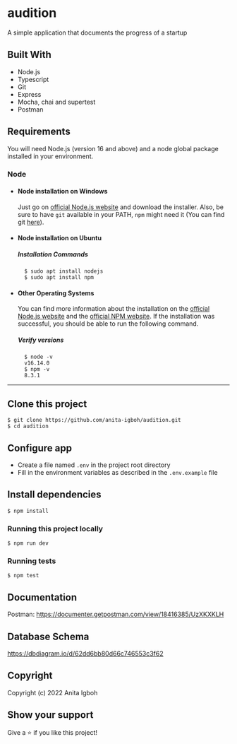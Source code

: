 # audition

A simple application that documents the progress of a startup

## Built With

- Node.js
- Typescript
- Git
- Express
- Mocha, chai and supertest
- Postman

## Requirements

You will need Node.js (version 16 and above) and a node global package installed in your
environment.

### Node

- #### Node installation on Windows

  Just go on [official Node.js website](https://nodejs.org/) and download the installer.
  Also, be sure to have `git` available in your PATH, `npm` might need it (You can find
  git [here](https://git-scm.com/)).

- #### Node installation on Ubuntu

  ##### Installation Commands

        $ sudo apt install nodejs
        $ sudo apt install npm

- #### Other Operating Systems

  You can find more information about the installation on the
  [official Node.js website](https://nodejs.org/) and the
  [official NPM website](https://npmjs.org/). If the installation was successful, you
  should be able to run the following command.

  ##### Verify versions

        $ node -v
        v16.14.0
        $ npm -v
        8.3.1

---

## Clone this project

    $ git clone https://github.com/anita-igboh/audition.git
    $ cd audition

## Configure app

- Create a file named `.env` in the project root directory
- Fill in the environment variables as described in the `.env.example` file

## Install dependencies

    $ npm install

### Running this project locally

    $ npm run dev

### Running tests

    $ npm test

## Documentation

Postman: https://documenter.getpostman.com/view/18416385/UzXKXKLH

## Database Schema

https://dbdiagram.io/d/62dd6bb80d66c746553c3f62

## Copyright

Copyright (c) 2022 Anita Igboh

## Show your support

Give a ⭐️ if you like this project!
